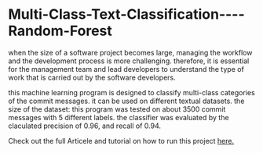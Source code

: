 # Multi-Class-Text-Classification----Random-Forest

when the size of a software project becomes large, managing the workflow and the development process is more challenging. therefore, it is essential for the management team and lead developers to understand the type of work that is carried out by the software developers.

this machine learning program is designed to classify multi-class categories of the commit messages. it can be used on different textual datasets. the size of the dataset: this program was tested on about 3500 commit messages with 5 different labels. the classifier was evaluated by the claculated precision of 0.96, and recall of 0.94.  

Check out the full Articele and tutorial on how to run this project [here.](https://towardsdatascience.com/multi-class-text-classification-with-sklearn-and-nltk-in-python-a-software-engineering-use-case-779d4a28ba5)

